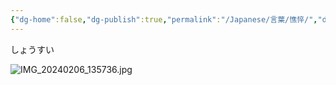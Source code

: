 ```yaml
---
{"dg-home":false,"dg-publish":true,"permalink":"/Japanese/言葉/憔悴/","dgPassFrontmatter":true}
---
```


 しょうすい

![IMG_20240206_135736.jpg](/img/user/998%20resources/%E7%99%BD%E7%86%8A%E3%82%AB%E3%83%95%E3%82%A7/IMG_20240206_135736.jpg)